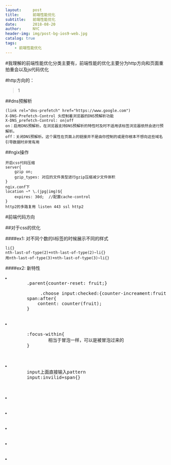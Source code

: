 ```yaml
---
layout:     post
title:      前端性能优化
subtitle:   前端性能优化
date:       2018-08-20
author:     NYC
header-img: img/post-bg-ios9-web.jpg
catalog: true
tags:
    - 前端性能优化
---
```



#我理解的前端性能优化分类主要有，前端性能的优化主要分为http方向和页面重拍重会以及js代码优化

#http方向的：

>1
 
##dns预解析

	(link rel="dns-prefetch" href="https://www.google.com")
	X-DNS-Prefetch-Control 头控制着浏览器的DNS预解析功能
	X-DNS_prefetch-Control: on|off
	on：启用DNS预解析。在浏览器支持DNS预解析的特性时及时不适用该标签浏览器依然会进行预解析。
	off：关闭DNS预解析。这个属性在页面上的链接并不是由你控制的或是你根本不想向这些域名引导数据时非常有用

##ngix操作

	开启css代码压缩
	server{
		gzip on;
		gzip_types: 对应的文件类型进行gzip压缩减少文件体积
	}
	ngix.conf下
	location ~* \.(jpg|img)${ 
		expires: 30d;  //配置cache-control
	}
	http2的多路复用 listen 443 ssl http2
	
		



#前端代码方向

##对于css的优化

####ex1: 对不同个数的li标签的时候展示不同的样式

	li{}
	nth-last-of-type(2)+nth-last-of-type(2)~li{}
	用nth-last-of-type(3)+nth-last-of-type(3)~li{}

####ex2: 新特性

<pre>
<li>
		.parent{counter-reset: fruit;}<br>
			 .choose input:checked:{counter-increament:fruit;}
		span:after{
			content: counter(fruit);
		}
	</li>
<li>

		:focus-within{
				相当于冒泡一样，可以是被冒泡过来的
		}
	</li>
	<li>
		input上面直接输入pattern
		input:invilid+span{}
	</li>
	<li></li>
	<li></li>
	<li></li>
	<li></li>
	<li></li>
</pre>